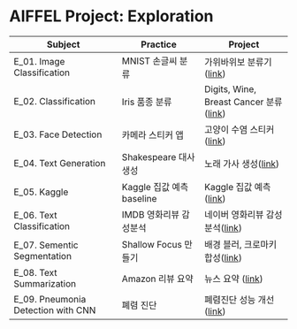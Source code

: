 # AIFFEL Project: Exploration


| Subject | Practice | Project |
|-----|---|---|
| E_01. Image Classification | MNIST 손글씨 분류 | 가위바위보 분류기([link](https://github.com/Sujin530/AIFFEL_project/blob/main/Exploration%2001/%5BE_01%5DRockPaperScissor.ipynb))|
| E_02. Classification | Iris 품종 분류 | Digits, Wine, Breast Cancer 분류([link](https://github.com/Sujin530/AIFFEL_project/blob/main/Exploration%2002/%5BE_02%5DClassification.ipynb))|
| E_03. Face Detection | 카메라 스티커 앱 | 고양이 수염 스티커([link](https://github.com/Sujin530/AIFFEL_project/blob/main/Exploration%2003/%5BE_03%5DCameraSticker.ipynb))|
| E_04. Text Generation | Shakespeare 대사 생성 | 노래 가사 생성([link](https://github.com/Sujin530/AIFFEL_project/blob/main/Exploration%2004/%5BE_04%5DNLP.ipynb))|
| E_05. Kaggle | Kaggle 집값 예측 baseline | Kaggle 집값 예측 ([link](https://github.com/Sujin530/AIFFEL_project/blob/main/Exploration%2005/%5BE_05%5DKaggle_HousePricePrediction.ipynb))|
| E_06. Text Classification | IMDB 영화리뷰 감성분석 | 네이버 영화리뷰 감성분석([link](https://github.com/Sujin530/AIFFEL_project/blob/main/Exploration%2006/%5BE_06%5DMovieReviewSentimentAnalysis.ipynb))|
| E_07. Sementic Segmentation | Shallow Focus 만들기 | 배경 블러, 크로마키 합성([link](https://github.com/Sujin530/AIFFEL_project/blob/main/Exploration%2007/%5BE_07%5DSementicSegmentationMask.ipynb))|
| E_08. Text Summarization | Amazon 리뷰 요약 | 뉴스 요약 ([link](__))|
| E_09. Pneumonia Detection with CNN | 폐렴 진단 | 폐렴진단 성능 개선 ([link](__))|

